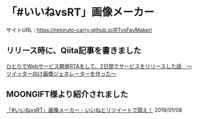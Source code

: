 # 「#いいねvsRT」画像メーカー

サイトURL : https://retoruto-carry.github.io/RTvsFavMaker/

## リリース時に、Qiita記事を書きました
[ひとりでWebサービス開発RTAをして、2日間でサービスをリリースした話　〜ツイッター向け画像ジェネレーターを作った〜](https://qiita.com/retoruto_carry/items/62b890341c25ef514d90)

## MOONGIFT様より紹介されました
[「#いいねvsRT」画像メーカー - いいねとリツイートで競え！](https://www.moongift.jp/2019/01/%E3%80%8C%E3%81%84%E3%81%84%E3%81%ADvsrt%E3%80%8D%E7%94%BB%E5%83%8F%E3%83%A1%E3%83%BC%E3%82%AB%E3%83%BC-%E3%81%84%E3%81%84%E3%81%AD%E3%81%A8%E3%83%AA%E3%83%84%E3%82%A4%E3%83%BC%E3%83%88%E3%81%A7/)
2019/01/08
